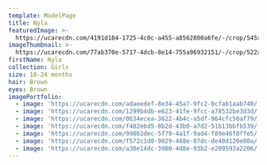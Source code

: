 ```yaml
---
template: ModelPage
title: Nyla
featuredImage: >-
  https://ucarecdn.com/4191d184-1725-4c0c-a455-a8562800a6fe/-/crop/545x248/0,0/-/preview/
imageThumbnail: >-
  https://ucarecdn.com/77ab370e-5717-4dcb-8e14-755a96932151/-/crop/522x614/294,142/-/preview/
firstName: Nyla
collection: Girls
size: 18-24 months
hair: Brown
eyes: Brown
imagePortfolio:
  - image: 'https://ucarecdn.com/adaeedef-8e34-45a7-9fc2-0cfab1aab740/'
  - image: 'https://ucarecdn.com/1299b4db-e623-41fe-9fcc-a78532be3d3d/'
  - image: 'https://ucarecdn.com/0634ecea-3622-4b4c-a5df-964cfc50af79/'
  - image: 'https://ucarecdn.com/f402ebd5-8b2d-43b0-a7d2-51b13bbfb539/'
  - image: 'https://ucarecdn.com/99862dec-5f79-4a1f-9ad4-f89e46f0ffe5/'
  - image: 'https://ucarecdn.com/f572c1d0-9829-468e-87dc-de40d120e00a/'
  - image: 'https://ucarecdn.com/a30e14dc-3980-4d8e-93b2-e209593a2206/'
---
```


